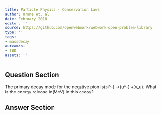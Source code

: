 ```yaml
---
title: Particle Physics - Conservation Laws
author: Urone et. al
date: February 2018
editor: ''
source: https://github.com/openwebwork/webwork-open-problem-library
type: ''
tags:
- massdecay
outcomes:
- TBD
assets: ''
---
```


## Question Section 

The primary decay mode for the negative pion is(pi^-) &#8594;(u^-) +(v_u). What is the energy release in(MeV) in this decay?


## Answer Section

